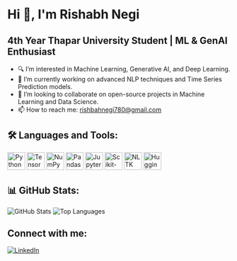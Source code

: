 # Hi 👋, I'm Rishabh Negi

## 4th Year Thapar University Student | ML & GenAI Enthusiast
- 🔍 I’m interested in Machine Learning, Generative AI, and Deep Learning.
- 🌱 I’m currently working on advanced NLP techniques and Time Series Prediction models.
- 🤝 I’m looking to collaborate on open-source projects in Machine Learning and Data Science.
- 📫 How to reach me: [rishbahnegi780@gmail.com](mailto:rishbahnegi780@gmail.com)

## 🛠 Languages and Tools:
<p align="left">
  <img src="https://cdn.jsdelivr.net/gh/devicons/devicon/icons/python/python-original.svg" alt="Python" width="40" height="40"/>
  <img src="https://upload.wikimedia.org/wikipedia/commons/2/2d/Tensorflow_logo.svg" alt="TensorFlow" width="40" height="40"/>
  <img src="https://cdn.jsdelivr.net/gh/devicons/devicon/icons/numpy/numpy-original.svg" alt="NumPy" width="40" height="40"/>
  <img src="https://cdn.jsdelivr.net/gh/devicons/devicon/icons/pandas/pandas-original.svg" alt="Pandas" width="40" height="40"/>
  <img src="https://cdn.jsdelivr.net/gh/devicons/devicon/icons/jupyter/jupyter-original.svg" alt="Jupyter Notebook" width="40" height="40"/>
  <img src="https://cdn.jsdelivr.net/gh/devicons/devicon/icons/scikit-learn/scikit-learn-original.svg" alt="Scikit-Learn" width="40" height="40"/>
  <img src="https://cdn.jsdelivr.net/gh/devicons/devicon/icons/nltk/nltk-original.svg" alt="NLTK" width="40" height="40"/>
  <img src="https://upload.wikimedia.org/wikipedia/commons/4/4e/HuggingFace_logo.svg" alt="Hugging Face" width="40" height="40"/>
</p>

## 📊 GitHub Stats:
![GitHub Stats](https://github-readme-stats.vercel.app/api?username=RishabhNegi1&show_icons=true)
![Top Languages](https://github-readme-stats.vercel.app/api/top-langs/?username=RishabhNegi1&layout=compact)

## Connect with me:
[![LinkedIn](https://img.shields.io/badge/LinkedIn-blue?style=for-the-badge&logo=linkedin)](https://www.linkedin.com/in/rishabh-negi-9056b6234/)
